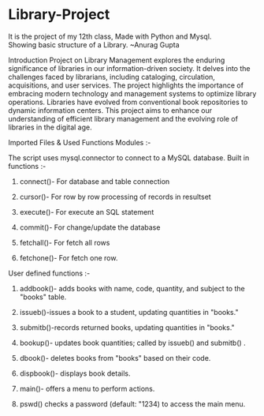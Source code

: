 # Library-Project
It is the project of my 12th class, Made with Python and Mysql.
</br>
Showing basic structure of a Library. ~Anurag Gupta


Introduction
Project on Library Management
explores the enduring significance of
libraries in our information-driven
society. It delves into the challenges
faced by librarians, including cataloging,
circulation, acquisitions, and user
services.
The project highlights the importance of
embracing modern technology and
management systems to optimize
library operations. Libraries have
evolved from conventional book
repositories to dynamic information
centers. This project aims to enhance
our understanding of efficient library
management and the evolving role of
libraries in the digital age.


Imported Files & Used Functions Modules :-

The script uses mysql.connector to
connect to a MySQL database.
Built in functions :-

1. connect()- For database and table
connection

3. cursor()- For row by row
processing of records in resultset

5. execute()- For execute an SQL
statement

7. commit()- For change/update the
database

9. fetchall()- For fetch all rows

10. fetchone()- For fetch one row.

    
User defined functions :-

1. addbook()- adds books with name,
code, quantity, and subject to the
"books" table.

3. issueb()-issues a book to a student,
updating quantities in "books."

5. submitb()-records returned books,
updating quantities in "books."

7. bookup()- updates book
quantities; called by issueb() and
submitb() .

9. dbook()- deletes books from
"books" based on their code.

11. dispbook()- displays book details.
    
12. main()- offers a menu to perform
actions.
           
13. pswd() checks a password (default:
"1234) to access the main menu.
